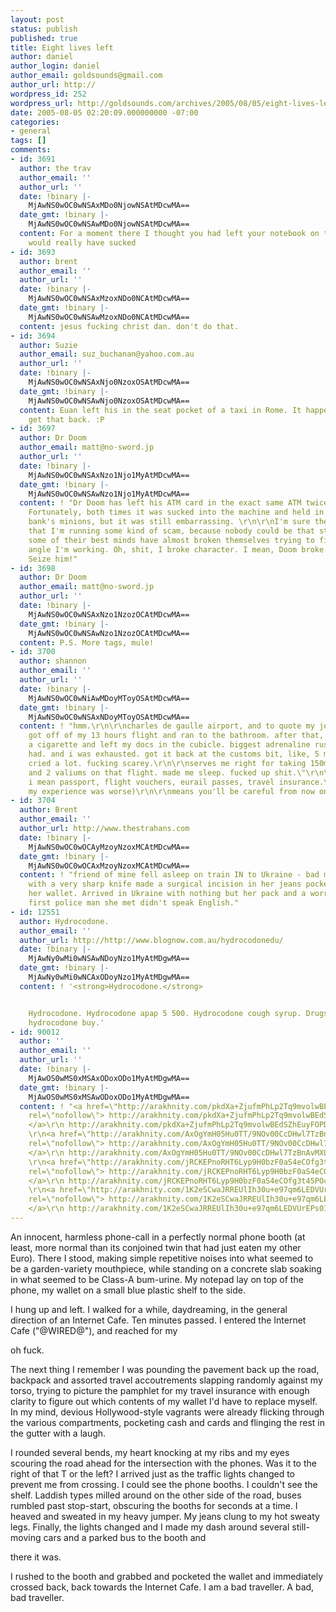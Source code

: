 ```yaml
---
layout: post
status: publish
published: true
title: Eight lives left
author: daniel
author_login: daniel
author_email: goldsounds@gmail.com
author_url: http://
wordpress_id: 252
wordpress_url: http://goldsounds.com/archives/2005/08/05/eight-lives-left/
date: 2005-08-05 02:20:09.000000000 -07:00
categories:
- general
tags: []
comments:
- id: 3691
  author: the trav
  author_email: ''
  author_url: ''
  date: !binary |-
    MjAwNS0wOC0wNSAxMDo0NjowNSAtMDcwMA==
  date_gmt: !binary |-
    MjAwNS0wOC0wNSAwMDo0NjowNSAtMDcwMA==
  content: For a moment there I thought you had left your notebook on the phone.  That
    would really have sucked
- id: 3693
  author: brent
  author_email: ''
  author_url: ''
  date: !binary |-
    MjAwNS0wOC0wNSAxMzoxNDo0NCAtMDcwMA==
  date_gmt: !binary |-
    MjAwNS0wOC0wNSAwMzoxNDo0NCAtMDcwMA==
  content: jesus fucking christ dan. don't do that.
- id: 3694
  author: Suzie
  author_email: suz_buchanan@yahoo.com.au
  author_url: ''
  date: !binary |-
    MjAwNS0wOC0wNSAxNjo0NzoxOSAtMDcwMA==
  date_gmt: !binary |-
    MjAwNS0wOC0wNSAwNjo0NzoxOSAtMDcwMA==
  content: Euan left his in the seat pocket of a taxi in Rome. It happens. We didn't
    get that back. :P
- id: 3697
  author: Dr Doom
  author_email: matt@no-sword.jp
  author_url: ''
  date: !binary |-
    MjAwNS0wOC0wNSAxNzo1Njo1MyAtMDcwMA==
  date_gmt: !binary |-
    MjAwNS0wOC0wNSAwNzo1Njo1MyAtMDcwMA==
  content: ! "Dr Doom has left his ATM card in the exact same ATM twice this year.
    Fortunately, both times it was sucked into the machine and held in trust by the
    bank's minions, but it was still embarrassing. \r\n\r\nI'm sure the bank suspects
    that I'm running some kind of scam, because nobody could be that stupid. No doubt
    some of their best minds have almost broken themselves trying to figure out the
    angle I'm working. Oh, shit, I broke character. I mean, Doom broke character.
    Seize him!"
- id: 3698
  author: Dr Doom
  author_email: matt@no-sword.jp
  author_url: ''
  date: !binary |-
    MjAwNS0wOC0wNSAxNzo1NzozOCAtMDcwMA==
  date_gmt: !binary |-
    MjAwNS0wOC0wNSAwNzo1NzozOCAtMDcwMA==
  content: P.S. More tags, mule!
- id: 3700
  author: shannon
  author_email: ''
  author_url: ''
  date: !binary |-
    MjAwNS0wOC0wNiAwMDoyMToyOSAtMDcwMA==
  date_gmt: !binary |-
    MjAwNS0wOC0wNSAxNDoyMToyOSAtMDcwMA==
  content: ! "hmm.\r\n\r\ncharles de gaulle airport, and to quote my journal...\r\n\r\n\"i
    got off of my 13 hours flight and ran to the bathroom. after that, i went to have
    a cigarette and left my docs in the cubicle. biggest adrenaline rush i've EVER
    had. and i was exhausted. got it back at the customs bit, like, 5 minutes later.
    cried a lot. fucking scarey.\r\n\r\nserves me right for taking 150mg of tramadol
    and 2 valiums on that flight. made me sleep. fucked up shit.\"\r\n\r\nby docs
    i mean passport, flight vouchers, eurail passes, travel insurance.\r\n\r\n(i think
    my experience was worse)\r\n\r\nmeans you'll be careful from now on... maybe..."
- id: 3704
  author: Brent
  author_email: ''
  author_url: http://www.thestrahans.com
  date: !binary |-
    MjAwNS0wOC0wOCAyMzoyNzoxMCAtMDcwMA==
  date_gmt: !binary |-
    MjAwNS0wOC0wOCAxMzoyNzoxMCAtMDcwMA==
  content: ! "friend of mine fell asleep on train IN to Ukraine - bad move.\r\n\r\nTheif
    with a very sharp knife made a surgical incision in her jeans pocket and cut out
    her wallet. Arrived in Ukraine with nothing but her pack and a worried look -
    first police man she met didn't speak English."
- id: 12551
  author: Hydrocodone.
  author_email: ''
  author_url: http://http://www.blognow.com.au/hydrocodonedu/
  date: !binary |-
    MjAwNy0wMi0wNSAwNDoyNzo1MyAtMDgwMA==
  date_gmt: !binary |-
    MjAwNy0wMi0wNCAxODoyNzo1MyAtMDgwMA==
  content: ! '<strong>Hydrocodone.</strong>


    Hydrocodone. Hydrocodone apap 5 500. Hydrocodone cough syrup. Drugs online cheap
    hydrocodone buy.'
- id: 90012
  author: ''
  author_email: ''
  author_url: ''
  date: !binary |-
    MjAwOS0wMS0xMSAxODoxODo1MyAtMDgwMA==
  date_gmt: !binary |-
    MjAwOS0wMS0xMSAwODoxODo1MyAtMDgwMA==
  content: ! "<a href=\"http://arakhnity.com/pkdXa+ZjufmPhLp2Tq9mvolwBEdSZhEuyFOPD3M8EMVNWfSad9n3H9t8luyVWH4JrqSHXfVCuNVBIJouyfZV5QG53EdCG2uu+uzOhjAmejfytmRMrFsHwg==\"
    rel=\"nofollow\"> http://arakhnity.com/pkdXa+ZjufmPhLp2Tq9mvolwBEdSZhEuyFOPD3M8EMVNWfSad9n3H9t8luyVWH4JrqSHXfVCuNVBIJouyfZV5QG53EdCG2uu+uzOhjAmejfytmRMrFsHwg==
    </a>\r\n http://arakhnity.com/pkdXa+ZjufmPhLp2Tq9mvolwBEdSZhEuyFOPD3M8EMVNWfSad9n3H9t8luyVWH4JrqSHXfVCuNVBIJouyfZV5QG53EdCG2uu+uzOhjAmejfytmRMrFsHwg==
    \r\n<a href=\"http://arakhnity.com/AxOgYmH05Hu0TT/9NOv00CcDHwl7TzBnAvMXLs8+sNNdywVbVhIvLE7YAb6XglUpUca+WZBTtpfGXi9eaOm5RkIY/4ySE1BGQ3qyYEqdDFZYpAMtvWlpeQ==\"
    rel=\"nofollow\"> http://arakhnity.com/AxOgYmH05Hu0TT/9NOv00CcDHwl7TzBnAvMXLs8+sNNdywVbVhIvLE7YAb6XglUpUca+WZBTtpfGXi9eaOm5RkIY/4ySE1BGQ3qyYEqdDFZYpAMtvWlpeQ==
    </a>\r\n http://arakhnity.com/AxOgYmH05Hu0TT/9NOv00CcDHwl7TzBnAvMXLs8+sNNdywVbVhIvLE7YAb6XglUpUca+WZBTtpfGXi9eaOm5RkIY/4ySE1BGQ3qyYEqdDFZYpAMtvWlpeQ==
    \r\n<a href=\"http://arakhnity.com/jRCKEPnoRHT6Lyp9H0bzF0aS4eCOfg3t45POcCN2hXG6s/127SbW15oq8KOCBNKSvBy2smrGoX3ySo0dv7KJCarcwHVnfSs3SMiePX1nAwEdLqlLrupsKA==\"
    rel=\"nofollow\"> http://arakhnity.com/jRCKEPnoRHT6Lyp9H0bzF0aS4eCOfg3t45POcCN2hXG6s/127SbW15oq8KOCBNKSvBy2smrGoX3ySo0dv7KJCarcwHVnfSs3SMiePX1nAwEdLqlLrupsKA==
    </a>\r\n http://arakhnity.com/jRCKEPnoRHT6Lyp9H0bzF0aS4eCOfg3t45POcCN2hXG6s/127SbW15oq8KOCBNKSvBy2smrGoX3ySo0dv7KJCarcwHVnfSs3SMiePX1nAwEdLqlLrupsKA==
    \r\n<a href=\"http://arakhnity.com/1K2eSCwaJRREUlIh30u+e97qm6LEDVUrEPs01YPkJEPSlI27Y+CZEfIMO5D8dJw1a6L1ebma+vMSD3AAaOiXq1KHPvpRJTVBnNCpmw6NoI5IZQE6rOjhNg==\"
    rel=\"nofollow\"> http://arakhnity.com/1K2eSCwaJRREUlIh30u+e97qm6LEDVUrEPs01YPkJEPSlI27Y+CZEfIMO5D8dJw1a6L1ebma+vMSD3AAaOiXq1KHPvpRJTVBnNCpmw6NoI5IZQE6rOjhNg==
    </a>\r\n http://arakhnity.com/1K2eSCwaJRREUlIh30u+e97qm6LEDVUrEPs01YPkJEPSlI27Y+CZEfIMO5D8dJw1a6L1ebma+vMSD3AAaOiXq1KHPvpRJTVBnNCpmw6NoI5IZQE6rOjhNg=="
---
```

An innocent, harmless phone-call in a perfectly normal phone booth (at least, more normal than its conjoined twin that had just eaten my other Euro). There I stood, making simple repetitive noises into what seemed to be a garden-variety mouthpiece, while standing on a concrete slab soaking in what seemed to be Class-A bum-urine. My notepad lay on top of the phone, my wallet on a small blue plastic shelf to the side.

I hung up and left. I walked for a while, daydreaming, in the general direction of an Internet Cafe. Ten minutes passed. I entered the Internet Cafe ("@WIRED@"), and reached for my

oh fuck.

The next thing I remember I was pounding the pavement back up the road, backpack and assorted travel accoutrements slapping randomly against my torso, trying to picture the pamphlet for my travel insurance with enough clarity to figure out which contents of my wallet I'd have to replace myself. In my mind, devious Hollywood-style vagrants were already flicking through the various compartments, pocketing cash and cards and flinging the rest in the gutter with a laugh.

I rounded several bends, my heart knocking at my ribs and my eyes scouring the road ahead for the intersection with the phones. Was it to the right of that T or the left? I arrived just as the traffic lights changed to prevent me from crossing. I could see the phone booths. I couldn't see the shelf. Laddish types milled around on the other side of the road, buses rumbled past stop-start, obscuring the booths for seconds at a time. I heaved and sweated in my heavy jumper. My jeans clung to my hot sweaty legs. Finally, the lights changed and I made my dash around several still-moving cars and a parked bus to the booth and

there it was.

I rushed to the booth and grabbed and pocketed the wallet and immediately crossed back, back towards the Internet Cafe. I am a bad traveller. A bad, bad traveller.
